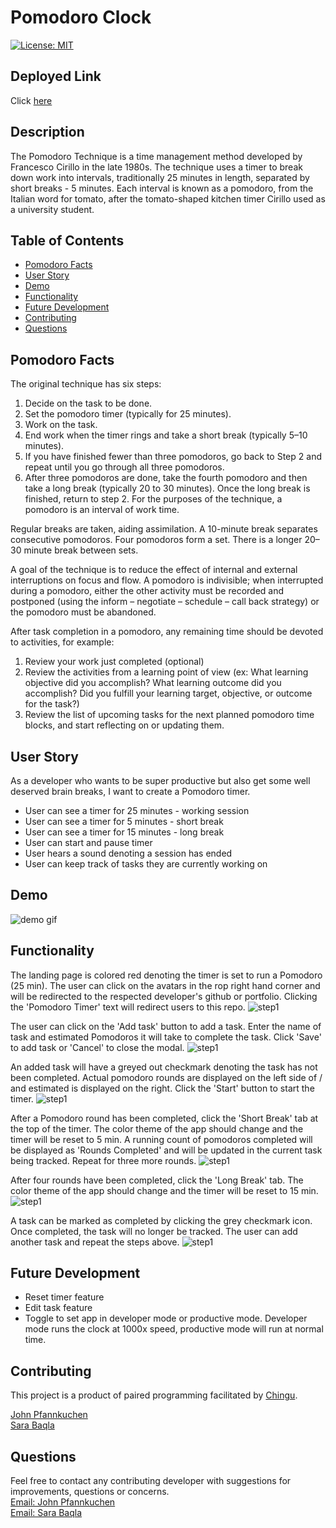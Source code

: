 # Pomodoro Clock

[![License: MIT](https://img.shields.io/badge/License-MIT-yellow.svg)](https://opensource.org/licenses/MIT)

## Deployed Link

Click [here](https://innocent-answer.surge.sh/)

## Description

The Pomodoro Technique is a time management method developed by Francesco Cirillo in the late 1980s. The technique uses a timer to break down work into intervals, traditionally 25 minutes in length, separated by short breaks - 5 minutes. Each interval is known as a pomodoro, from the Italian word for tomato, after the tomato-shaped kitchen timer Cirillo used as a university student.

## Table of Contents

- [Pomodoro Facts](#pomodoro-facts)
- [User Story](#user-story)
- [Demo](#demo)
- [Functionality](#functionality)
- [Future Development](#future-development)
- [Contributing](#contributing)
- [Questions](#questions)

## Pomodoro Facts

The original technique has six steps:

1. Decide on the task to be done.
2. Set the pomodoro timer (typically for 25 minutes).
3. Work on the task.
4. End work when the timer rings and take a short break (typically 5–10 minutes).
5. If you have finished fewer than three pomodoros, go back to Step 2 and repeat until you go through all three pomodoros.
6. After three pomodoros are done, take the fourth pomodoro and then take a long break (typically 20 to 30 minutes). Once the long break is finished, return to step 2.
   For the purposes of the technique, a pomodoro is an interval of work time.

Regular breaks are taken, aiding assimilation. A 10-minute break separates consecutive pomodoros. Four pomodoros form a set. There is a longer 20–30 minute break between sets.

A goal of the technique is to reduce the effect of internal and external interruptions on focus and flow. A pomodoro is indivisible; when interrupted during a pomodoro, either the other activity must be recorded and postponed (using the inform – negotiate – schedule – call back strategy) or the pomodoro must be abandoned.

After task completion in a pomodoro, any remaining time should be devoted to activities, for example:

1. Review your work just completed (optional)
2. Review the activities from a learning point of view (ex: What learning objective did you accomplish? What learning outcome did you accomplish? Did you fulfill your learning target, objective, or outcome for the task?)
3. Review the list of upcoming tasks for the next planned pomodoro time blocks, and start reflecting on or updating them.

## User Story

As a developer who wants to be super productive but also get some well deserved brain breaks, I want to create a Pomodoro timer.

- User can see a timer for 25 minutes - working session
- User can see a timer for 5 minutes - short break
- User can see a timer for 15 minutes - long break
- User can start and pause timer
- User hears a sound denoting a session has ended
- User can keep track of tasks they are currently working on

## Demo

![demo gif](./imgs/demo.gif)

## Functionality
The landing page is colored red denoting the timer is set to run a Pomodoro (25 min). The user can click on the avatars in the rop right hand corner and will be redirected to the respected developer's github or portfolio. Clicking the 'Pomodoro Timer' text will redirect users to this repo.
![step1](./imgs/step1.png)

The user can click on the 'Add task' button to add a task. Enter the name of task and estimated Pomodoros it will take to complete the task. Click 'Save' to add task or 'Cancel' to close the modal.
![step1](./imgs/step2.png)

An added task will have a greyed out checkmark denoting the task has not been completed. Actual pomodoro rounds are displayed on the left side of / and estimated is displayed on the right. Click the 'Start' button to start the timer.
![step1](./imgs/step3.png)

After a Pomodoro round has been completed, click the 'Short Break' tab at the top of the timer. The color theme of the app should change and the timer will be reset to 5 min. A running count of pomodoros completed will be displayed as 'Rounds Completed' and will be updated in the current task being tracked. Repeat for three more rounds.
![step1](./imgs/step4.png)

After four rounds have been completed, click the 'Long Break' tab. The color theme of the app should change and the timer will be reset to 15 min.
![step1](./imgs/step5.png)

A task can be marked as completed by clicking the grey checkmark icon. Once completed, the task will no longer be tracked. The user can add another task and repeat the steps above.
![step1](./imgs/step6.png)


## Future Development

- Reset timer feature
- Edit task feature
- Toggle to set app in developer mode or productive mode. Developer mode runs the clock at 1000x speed, productive mode will run at normal time.

## Contributing

This project is a product of paired programming facilitated by [Chingu](https://www.chingu.io/).

[John Pfannkuchen](https://github.com/animatefire)
<br/>
[Sara Baqla](https://github.com/missatrox44)

## Questions

Feel free to contact any contributing developer with suggestions for improvements, questions or concerns.
<br />
[Email: John Pfannkuchen](mailto:johnpfannkuchen@gmail.com) <br>
[Email: Sara Baqla](mailto:missatrox44@gmail.com)
